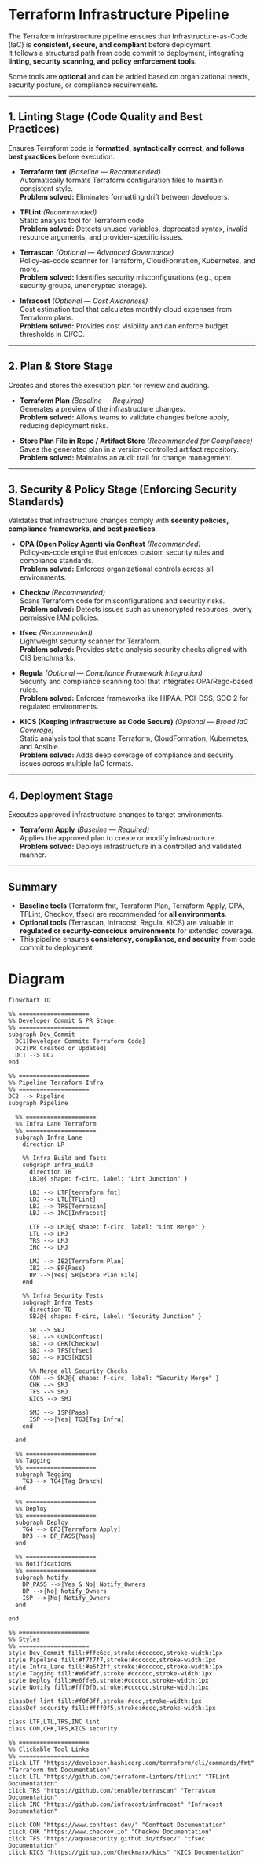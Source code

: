# Terraform Infrastructure Pipeline

The Terraform infrastructure pipeline ensures that Infrastructure-as-Code (IaC) is **consistent, secure, and compliant** before deployment.  
It follows a structured path from code commit to deployment, integrating **linting, security scanning, and policy enforcement tools**.  

Some tools are **optional** and can be added based on organizational needs, security posture, or compliance requirements.

---

## 1. Linting Stage (Code Quality and Best Practices)
Ensures Terraform code is **formatted, syntactically correct, and follows best practices** before execution.

- **Terraform fmt** *(Baseline — Recommended)*  
  Automatically formats Terraform configuration files to maintain consistent style.  
  **Problem solved:** Eliminates formatting drift between developers.

- **TFLint** *(Recommended)*  
  Static analysis tool for Terraform code.  
  **Problem solved:** Detects unused variables, deprecated syntax, invalid resource arguments, and provider-specific issues.

- **Terrascan** *(Optional — Advanced Governance)*  
  Policy-as-code scanner for Terraform, CloudFormation, Kubernetes, and more.  
  **Problem solved:** Identifies security misconfigurations (e.g., open security groups, unencrypted storage).

- **Infracost** *(Optional — Cost Awareness)*  
  Cost estimation tool that calculates monthly cloud expenses from Terraform plans.  
  **Problem solved:** Provides cost visibility and can enforce budget thresholds in CI/CD.

---

## 2. Plan & Store Stage
Creates and stores the execution plan for review and auditing.

- **Terraform Plan** *(Baseline — Required)*  
  Generates a preview of the infrastructure changes.  
  **Problem solved:** Allows teams to validate changes before apply, reducing deployment risks.

- **Store Plan File in Repo / Artifact Store** *(Recommended for Compliance)*  
  Saves the generated plan in a version-controlled artifact repository.  
  **Problem solved:** Maintains an audit trail for change management.

---

## 3. Security & Policy Stage (Enforcing Security Standards)
Validates that infrastructure changes comply with **security policies, compliance frameworks, and best practices**.

- **OPA (Open Policy Agent) via Conftest** *(Recommended)*  
  Policy-as-code engine that enforces custom security rules and compliance standards.  
  **Problem solved:** Enforces organizational controls across all environments.

- **Checkov** *(Recommended)*  
  Scans Terraform code for misconfigurations and security risks.  
  **Problem solved:** Detects issues such as unencrypted resources, overly permissive IAM policies.

- **tfsec** *(Recommended)*  
  Lightweight security scanner for Terraform.  
  **Problem solved:** Provides static analysis security checks aligned with CIS benchmarks.

- **Regula** *(Optional — Compliance Framework Integration)*  
  Security and compliance scanning tool that integrates OPA/Rego-based rules.  
  **Problem solved:** Enforces frameworks like HIPAA, PCI-DSS, SOC 2 for regulated environments.

- **KICS (Keeping Infrastructure as Code Secure)** *(Optional — Broad IaC Coverage)*  
  Static analysis tool that scans Terraform, CloudFormation, Kubernetes, and Ansible.  
  **Problem solved:** Adds deep coverage of compliance and security issues across multiple IaC formats.

---

## 4. Deployment Stage
Executes approved infrastructure changes to target environments.

- **Terraform Apply** *(Baseline — Required)*  
  Applies the approved plan to create or modify infrastructure.  
  **Problem solved:** Deploys infrastructure in a controlled and validated manner.

---

## Summary
- **Baseline tools** (Terraform fmt, Terraform Plan, Terraform Apply, OPA, TFLint, Checkov, tfsec) are recommended for **all environments**.  
- **Optional tools** (Terrascan, Infracost, Regula, KICS) are valuable in **regulated or security-conscious environments** for extended coverage.  
- This pipeline ensures **consistency, compliance, and security** from code commit to deployment.


# Diagram


```mermaid
flowchart TD

%% ====================
%% Developer Commit & PR Stage
%% ====================
subgraph Dev_Commit
  DC1[Developer Commits Terraform Code]
  DC2[PR Created or Updated]
  DC1 --> DC2
end

%% ====================
%% Pipeline Terraform Infra
%% ====================
DC2 --> Pipeline
subgraph Pipeline

  %% ====================
  %% Infra Lane Terraform
  %% ====================
  subgraph Infra_Lane
    direction LR

    %% Infra Build and Tests
    subgraph Infra_Build
      direction TB
      LBJ@{ shape: f-circ, label: "Lint Junction" }

      LBJ --> LTF[terraform fmt]
      LBJ --> LTL[TFLint]
      LBJ --> TRS[Terrascan]
      LBJ --> INC[Infracost]

      LTF --> LMJ@{ shape: f-circ, label: "Lint Merge" }
      LTL --> LMJ
      TRS --> LMJ
      INC --> LMJ

      LMJ --> IB2[Terraform Plan]
      IB2 --> BP{Pass}
      BP -->|Yes| SR[Store Plan File]
    end

    %% Infra Security Tests
    subgraph Infra_Tests
      direction TB
      SBJ@{ shape: f-circ, label: "Security Junction" }

      SR --> SBJ
      SBJ --> CON[Conftest]
      SBJ --> CHK[Checkov]
      SBJ --> TFS[tfsec]
      SBJ --> KICS[KICS]

      %% Merge all Security Checks
      CON --> SMJ@{ shape: f-circ, label: "Security Merge" }
      CHK --> SMJ
      TFS --> SMJ
      KICS --> SMJ

      SMJ --> ISP{Pass}
      ISP -->|Yes| TG3[Tag Infra]
    end

  end

  %% ====================
  %% Tagging
  %% ====================
  subgraph Tagging
    TG3 --> TG4[Tag Branch]
  end

  %% ====================
  %% Deploy
  %% ====================
  subgraph Deploy
    TG4 --> DP3[Terraform Apply]
    DP3 --> DP_PASS{Pass}
  end

  %% ====================
  %% Notifications 
  %% ====================
  subgraph Notify
    DP_PASS -->|Yes & No| Notify_Owners
    BP -->|No| Notify_Owners
    ISP -->|No| Notify_Owners
  end

end

%% ====================
%% Styles
%% ====================
style Dev_Commit fill:#ffe6cc,stroke:#cccccc,stroke-width:1px
style Pipeline fill:#f7f7f7,stroke:#cccccc,stroke-width:1px
style Infra_Lane fill:#e6f2ff,stroke:#cccccc,stroke-width:1px
style Tagging fill:#e6f9ff,stroke:#cccccc,stroke-width:1px
style Deploy fill:#e6ffe6,stroke:#cccccc,stroke-width:1px
style Notify fill:#fff0f0,stroke:#cccccc,stroke-width:1px

classDef lint fill:#f0f8ff,stroke:#ccc,stroke-width:1px
classDef security fill:#fff0f5,stroke:#ccc,stroke-width:1px

class LTF,LTL,TRS,INC lint
class CON,CHK,TFS,KICS security

%% ====================
%% Clickable Tool Links
%% ====================
click LTF "https://developer.hashicorp.com/terraform/cli/commands/fmt" "Terraform fmt Documentation"
click LTL "https://github.com/terraform-linters/tflint" "TFLint Documentation"
click TRS "https://github.com/tenable/terrascan" "Terrascan Documentation"
click INC "https://github.com/infracost/infracost" "Infracost Documentation"

click CON "https://www.conftest.dev/" "Conftest Documentation"
click CHK "https://www.checkov.io" "Checkov Documentation"
click TFS "https://aquasecurity.github.io/tfsec/" "tfsec Documentation"
click KICS "https://github.com/Checkmarx/kics" "KICS Documentation"


```
